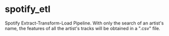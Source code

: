 # spotify_etl
Spotify Extract-Transform-Load Pipeline.  With only the search of an artist's name, the features of all the artist's tracks will be obtained in a ".csv" file.
